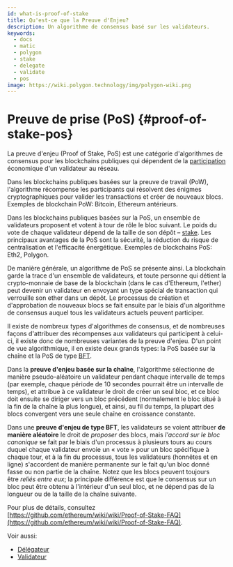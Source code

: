 ```yaml
---
id: what-is-proof-of-stake
title: Qu'est-ce que la Preuve d'Enjeu?
description: Un algorithme de consensus basé sur les validateurs.
keywords:
  - docs
  - matic
  - polygon
  - stake
  - delegate
  - validate
  - pos
image: https://wiki.polygon.technology/img/polygon-wiki.png
---
```


# Preuve de prise (PoS) {#proof-of-stake-pos}

La preuve d'enjeu (Proof of Stake, PoS) est une catégorie d'algorithmes de consensus pour les blockchains publiques qui dépendent de la [participation](/docs/maintain/glossary#staking) économique d'un validateur au réseau.

Dans les blockchains publiques basées sur la preuve de travail (PoW), l'algorithme récompense les participants qui résolvent des énigmes cryptographiques pour valider les transactions et créer de nouveaux blocs. Exemples de blockchain PoW: Bitcoin, Ethereum antérieurs.

Dans les blockchains publiques basées sur la PoS, un ensemble de validateurs proposent et votent à tour de rôle le bloc suivant. Le poids du vote de chaque validateur dépend de la taille de son dépôt – [stake](/docs/maintain/glossary#staking). Les principaux avantages de la PoS sont la sécurité, la réduction du risque de centralisation et l'efficacité énergétique. Exemples de blockchains PoS: Eth2, Polygon.

De manière générale, un algorithme de PoS se présente ainsi. La blockchain garde la trace d'un ensemble de validateurs, et toute personne qui détient la crypto-monnaie de base de la blockchain (dans le cas d'Ethereum, l'ether) peut devenir un validateur en envoyant un type spécial de transaction qui verrouille son ether dans un dépôt. Le processus de création et d'approbation de nouveaux blocs se fait ensuite par le biais d'un algorithme de consensus auquel tous les validateurs actuels peuvent participer.

Il existe de nombreux types d'algorithmes de consensus, et de nombreuses façons d'attribuer des récompenses aux validateurs qui participent à celui-ci, il existe donc de nombreuses variantes de la preuve d'enjeu. D'un point de vue algorithmique, il en existe deux grands types: la PoS basée sur la chaîne et la PoS de type [BFT](https://en.wikipedia.org/wiki/Byzantine_fault_tolerance).

Dans la **preuve d'enjeu basée sur la chaîne**, l'algorithme sélectionne de manière pseudo-aléatoire un validateur pendant chaque intervalle de temps (par exemple, chaque période de 10 secondes pourrait être un intervalle de temps), et attribue à ce validateur le droit de créer un seul bloc, et ce bloc doit ensuite se diriger vers un bloc précédent (normalement le bloc situé à la fin de la chaîne la plus longue), et ainsi, au fil du temps, la plupart des blocs convergent vers une seule chaîne en croissance constante.

Dans une **preuve d'enjeu de type BFT**, les validateurs se voient attribuer **de manière aléatoire** le droit de *proposer* des blocs, mais *l'accord sur le bloc canonique* se fait par le biais d'un processus à plusieurs tours au cours duquel chaque validateur envoie un « vote » pour un bloc spécifique à chaque tour, et à la fin du processus, tous les validateurs (honnêtes et en ligne) s'accordent de manière permanente sur le fait qu'un bloc donné fasse ou non partie de la chaîne. Notez que les blocs peuvent toujours être *reliés entre eux*; la principale différence est que le consensus sur un bloc peut être obtenu à l'intérieur d'un seul bloc, et ne dépend pas de la longueur ou de la taille de la chaîne suivante.

Pour plus de détails, consultez [https://github.com/ethereum/wiki/wiki/Proof-of-Stake-FAQ](https://github.com/ethereum/wiki/wiki/Proof-of-Stake-FAQ).

Voir aussi:

* [Délégateur](/docs/maintain/glossary#delegator)
* [Validateur](/docs/maintain/glossary#validator)
